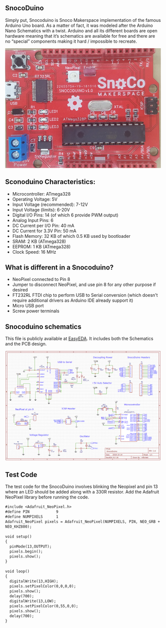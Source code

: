 ## SnocoDuino

Simply put, Snocoduino is Snoco Makerspace implementation of the famous Arduino Uno board. 
As a matter of fact, it was modeled after the Arduino Nano Schematics with a twist.
Arduino and all its different boards are open hardware meaning that it’s schematics are available for free and there are no “special” components making it hard / impossible to recreate. 

  ![SnocoDuino Picture](Images/Snocoduino_Picture.PNG)

## Sconoduino Characteristics:
- Microcontroller: ATmega328
- Operating Voltage: 5V
- Input Voltage (recommended): 7-12V
- Input Voltage (limits): 6-20V
- Digital I/O Pins: 14 (of which 6 provide PWM output)
- Analog Input Pins: 6
- DC Current per I/O Pin: 40 mA
- DC Current for 3.3V Pin: 50 mA
- Flash Memory: 32 KB of which 0.5 KB used by bootloader
- SRAM: 2 KB (ATmega328)
- EEPROM: 1 KB (ATmega328)
- Clock Speed: 16 MHz

## What is different in a Snocoduino?
- NeoPixel connected to Pin 8
- Jumper to disconnect NeoPixel, and use pin 8 for any other purpose if desired
- FT232RL FTDI chip to perform USB to Serial conversion (which doesn't require additional drivers as Arduino IDE already support it) 
- Micro USB port
- Screw power terminals

## Snocoduino schematics

This file is publicly available at [EasyEDA](https://easyeda.com/wduraes/SnocoDuino). It includes both the Schematics and the PCB design.

  ![SnocoDuino schema](Images/Snocoduino_Schema.PNG)


## Test Code
The test code for the SnocoDuino involves blinking the Neopixel and pin 13 where an LED should be added along with a 330R resistor.
Add the Adafruit NeoPixel library before running the code. 

```   
#include <Adafruit_NeoPixel.h>
#define PIN            9
#define NUMPIXELS      1
Adafruit_NeoPixel pixels = Adafruit_NeoPixel(NUMPIXELS, PIN, NEO_GRB + NEO_KHZ800);

void setup() 
{
  pinMode(13,OUTPUT);
  pixels.begin();
  pixels.show();
}

void loop() 
{
  digitalWrite(13,HIGH);
  pixels.setPixelColor(0,0,0,0);
  pixels.show();
  delay(700);
  digitalWrite(13,LOW);
  pixels.setPixelColor(0,55,0,0);
  pixels.show();
  delay(700);
}
```  
  



